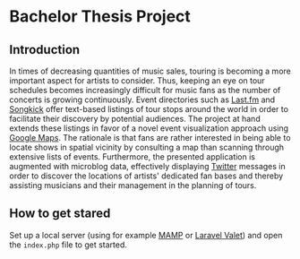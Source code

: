 # Bachelor Thesis Project

## Introduction

In times of decreasing quantities of music sales, touring is becoming a more important aspect for artists to consider. Thus, keeping an eye on tour schedules becomes increasingly difficult for music fans as the number of concerts is growing continuously. Event directories such as [Last.fm](https://www.last.fm) and [Songkick](https://www.songkick.com) offer text-based listings of tour stops around the world in order to facilitate their discovery by potential audiences. The project at hand extends these listings in favor of a novel event visualization approach using [Google Maps](https://www.google.com/maps). The rationale is that fans are rather interested in being able to locate shows in spatial vicinity by consulting a map than scanning through extensive lists of events. Furthermore, the presented application is augmented with microblog data, effectively displaying [Twitter](https://twitter.com) messages in order to discover the locations of artists' dedicated fan bases and thereby assisting musicians and their management in the planning of tours.

## How to get stared

Set up a local server (using for example [MAMP](https://www.mamp.info) or [Laravel Valet](https://github.com/laravel/valet)) and open the `index.php` file to get started.
